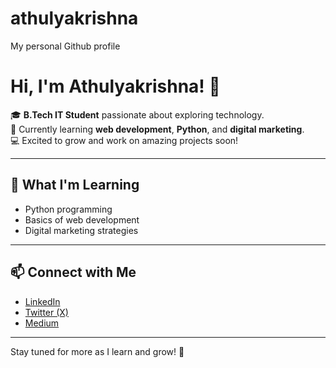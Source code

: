 # athulyakrishna
My personal Github profile
# Hi, I'm Athulyakrishna! 👋

🎓 **B.Tech IT Student** passionate about exploring technology.  
🌱 Currently learning **web development**, **Python**, and **digital marketing**.  
💻 Excited to grow and work on amazing projects soon!  

---

## 🌟 What I'm Learning
- Python programming
- Basics of web development
- Digital marketing strategies

---

## 📫 Connect with Me
- [LinkedIn](https://www.linkedin.com/in/athulyakrishna-k-a176462a6/)
- [Twitter (X)](https://x.com/AthulyakrishnaK)
- [Medium](https://medium.com/@athulyakrishnaskp75)

---

Stay tuned for more as I learn and grow! 🚀

